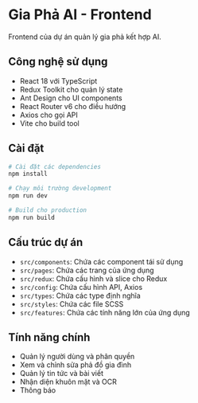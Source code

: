 # Gia Phả AI - Frontend

Frontend của dự án quản lý gia phả kết hợp AI.

## Công nghệ sử dụng

- React 18 với TypeScript
- Redux Toolkit cho quản lý state
- Ant Design cho UI components
- React Router v6 cho điều hướng
- Axios cho gọi API
- Vite cho build tool

## Cài đặt

```bash
# Cài đặt các dependencies
npm install

# Chạy môi trường development
npm run dev

# Build cho production
npm run build
```

## Cấu trúc dự án

- `src/components`: Chứa các component tái sử dụng
- `src/pages`: Chứa các trang của ứng dụng
- `src/redux`: Chứa cấu hình và slice cho Redux
- `src/config`: Chứa cấu hình API, Axios
- `src/types`: Chứa các type định nghĩa
- `src/styles`: Chứa các file SCSS
- `src/features`: Chứa các tính năng lớn của ứng dụng

## Tính năng chính

- Quản lý người dùng và phân quyền
- Xem và chỉnh sửa phả đồ gia đình
- Quản lý tin tức và bài viết
- Nhận diện khuôn mặt và OCR
- Thông báo 